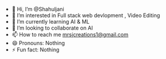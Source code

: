 - 👋 Hi, I’m @Shahuljani
- 👀 I’m interested in Full stack web devlopment , Video Editing
- 🌱 I’m currently learning AI & ML
- 💞️ I’m looking to collaborate on AI
- 📫 How to reach me mrsjcreations1@gmail.com
- 😄 Pronouns: Nothing
- ⚡ Fun fact: Nothing


<!---
Shahuljani/Shahuljani is a ✨ special ✨ repository because its `README.md` (this file) appears on your GitHub profile.
You can click the Preview link to take a look at your changes.
--->
